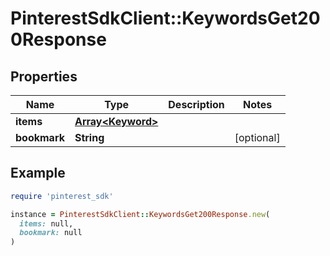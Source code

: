 # PinterestSdkClient::KeywordsGet200Response

## Properties

| Name | Type | Description | Notes |
| ---- | ---- | ----------- | ----- |
| **items** | [**Array&lt;Keyword&gt;**](Keyword.md) |  |  |
| **bookmark** | **String** |  | [optional] |

## Example

```ruby
require 'pinterest_sdk'

instance = PinterestSdkClient::KeywordsGet200Response.new(
  items: null,
  bookmark: null
)
```

